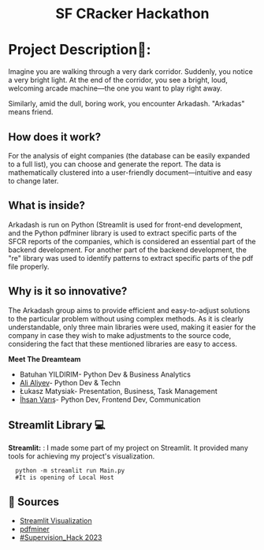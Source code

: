<h1 align="center" id="title">SF CRacker Hackathon</h1>

# Project Description📄:
Imagine you are walking through a very dark corridor. Suddenly, you notice a very bright light. At the end of the corridor, you see a bright, loud, welcoming arcade machine—the one you want to play right away.

Similarly, amid the dull, boring work, you encounter Arkadash. "Arkadas" means friend.

## How does it work?
For the analysis of eight companies (the database can be easily expanded to a full list), you can choose and generate the report. The data is mathematically clustered into a user-friendly document—intuitive and easy to change later.

## What is inside?
Arkadash is run on Python (Streamlit is used for front-end development, and the Python pdfminer library is used to extract specific parts of the SFCR reports of the companies, which is considered an essential part of the backend development. For another part of the backend development, the "re" library was used to identify patterns to extract specific parts of the pdf file properly.

## Why is it so innovative?
The Arkadash group aims to provide efficient and easy-to-adjust solutions to the particular problem without using complex methods. As it is clearly understandable, only three main libraries were used, making it easier for the company in case they wish to make adjustments to the source code, considering the fact that these mentioned libraries are easy to access.

**Meet The Dreamteam**

- Batuhan YILDIRIM- Python Dev & Business Analytics
- [Ali Aliyev](https://github.com/rotatheicon)- Python Dev & Techn
- Łukasz Matysiak- Presentation, Business, Task Management
- [İhsan Varış](https://github.com/atmaca23)- Python Dev, Frontend Dev, Communication

## Streamlit Library 💻
**Streamlit:** : I made some part of my project on Streamlit. It provided many tools for achieving my project's visualization.
```RUN COMMAND
  python -m streamlit run Main.py
  #It is opening of Local Host
```
## 📌 Sources 
- [Streamlit Visualization](https://docs.streamlit.io/)
- [pdfminer](https://pypi.org/project/pdfminer/)
- [#Supervision_Hack 2023](https://supervisionhack.pl/)
